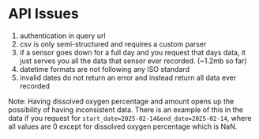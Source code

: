 # API Issues

1) authentication in query url
2) csv is only semi-structured and requires a custom parser
3) if a sensor goes down for a full day and you request that days data, it just serves you all the data that sensor ever recorded. (~1.2mb so far)
4) datetime formats are not following any ISO standard
5) invalid dates do not return an error and instead return all data ever recorded

Note: Having dissolved oxygen percentage and amount opens up the possibility of having inconsistent data. There is an example of this in the data if you request for `start_date=2025-02-14&end_date=2025-02-14`, where all values are 0 except for dissolved oxygen percentage which is NaN.

